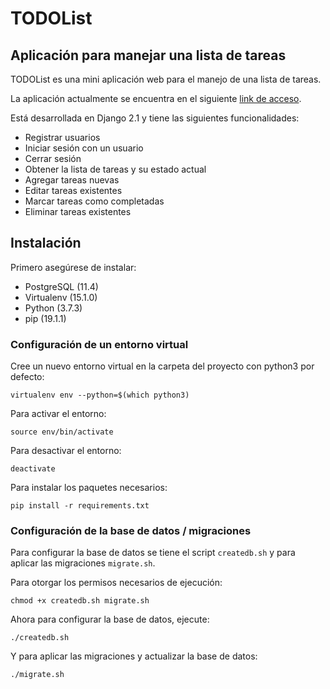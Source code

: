 # TODOList

## Aplicación para manejar una lista de tareas

TODOList es una mini aplicación web para el manejo de una lista de tareas. 

La aplicación actualmente se encuentra en el siguiente [link de acceso](https://todominiapp.herokuapp.com).

Está desarrollada en Django 2.1 y tiene las siguientes funcionalidades:

* Registrar usuarios
* Iniciar sesión con un usuario
* Cerrar sesión
* Obtener la lista de tareas y su estado actual
* Agregar tareas nuevas
* Editar tareas existentes
* Marcar tareas como completadas
* Eliminar tareas existentes

## Instalación

Primero asegúrese de instalar:

* PostgreSQL (11.4)
* Virtualenv (15.1.0)
* Python (3.7.3)
* pip (19.1.1)

### Configuración de un entorno virtual

Cree un nuevo entorno virtual en la carpeta del proyecto con python3 por defecto:

```
virtualenv env --python=$(which python3)
```

Para activar el entorno:
```
source env/bin/activate
```

Para desactivar el entorno:
```
deactivate
```

Para instalar los paquetes necesarios:
```
pip install -r requirements.txt
```

### Configuración de la base de datos / migraciones

Para configurar la base de datos se tiene el script `createdb.sh` y para aplicar las migraciones `migrate.sh`.

Para otorgar los permisos necesarios de ejecución:
```
chmod +x createdb.sh migrate.sh
```

Ahora para configurar la base de datos, ejecute:
```
./createdb.sh
```

Y para aplicar las migraciones y actualizar la base de datos:
```
./migrate.sh
```